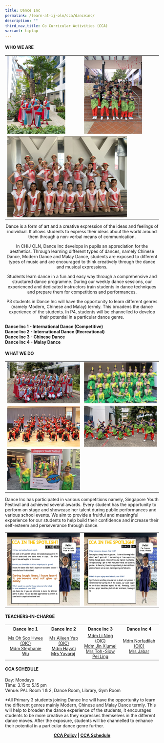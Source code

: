 ```yaml
---
title: Dance Inc
permalink: /learn-at-ij-oln/cca/danceinc/
description: ""
third_nav_title: Co Curricular Activities (CCA)
variant: tiptap
---
```

<h4><strong>WHO WE ARE</strong></h4>
<table>
	<tbody>
		<tr>
		<td><img style="width: 80%;" src="/images/CCA/Danceheader1.jpeg"></td>
		<td><img style="width: 80%;" src="/images/CCA/Danceheader3.jpg"></td>
		</tr>
		<tr>
		<td colspan="2"><img style="width: 80%;" src="/images/CCA/Danceheader2.jpg"></td>
		</tr>
	</tbody>
</table>

<p style="text-align: center;">Dance is a form of art and a creative expression of the ideas and feelings of individual. It allows students to express their ideas about the world around them through a non-verbal means of communication.</p>
<p style="text-align: center;">In CHIJ OLN, Dance Inc develops in pupils an appreciation for the aesthetics. Through learning different types of dances, namely Chinese Dance, Modern Dance and Malay Dance, students are exposed to different types of music and are encouraged to think creatively through the dance and musical expressions. </p>
<p style="text-align: center;">Students learn dance in a fun and easy way through a comprehensive and structured dance programme. During our weekly dance sessions, our experienced and dedicated instructors train students in dance techniques and prepare them for competitions and performances.</p>
	
<p style="text-align: center;">P3 students in Dance Inc will have the opportunity to learn different genres (namely Modern, Chinese and Malay) termly. This broadens the dance experience of the students. In P4, students will be channelled to develop their potential in a particular dance genre.</p>

<p><strong> Dance Inc 1 - International Dance (Competitive)<br></strong><strong>Dance Inc 2 - International Dance (Recreational)<br></strong><strong>Dance Inc 3 - Chinese Dance<br></strong>
	<strong>Dance Inc 4 - Malay Dance</strong></p>
	
<h4><strong>WHAT WE DO</strong></h4>
<table style="border-collapse: collapse; width: 100%;" border="0">
<tbody>
<tr>
<td style="width: 50%;"><img src="/images/CCA/DanceWWD1.jpg"></td>
<td style="width: 50%;"><img src="/images/di3.jpg"></td>
</tr>
<tr>
<td style="width: 50%;"><img src="/images/di4.jpg"></td>
<td style="width: 50%;"><img src="/images/CCA/DanceWWD3.jpg"></td>
</tr>
<tr>
<td style="width: 50%;"><img src="/images/di6.jpg"></td>
<td style="width: 50%;">&nbsp;</td>
</tr>
</tbody>
</table>
<p>Dance Inc has participated in various competitions namely, Singapore Youth Festival and achieved several awards. Every student has the opportunity to perform on stage and showcase her talent during public performances and various school events. We aim to provide a fruitful and meaningful experience for our students to help build their confidence and increase their self-esteem and perseverance through dance.</p>

<table>
<tbody>
<tr>
<td><img src="/images/CCA/DanceSpotlight1.jpg"></td>
<td><img src="/images/CCA/DanceSpotlight2.jpg"></td>
</tr>
</tbody>
</table>
<h4><strong>TEACHERS-IN-CHARGE</strong></h4>
<table>
<tbody>
<tr>
<th style="text-align: center;">Dance Inc 1</th>
<th style="text-align: center;">Dance Inc 2</th>
<th style="text-align: center;">Dance Inc 3</th>
<th style="text-align: center;">Dance Inc 4</th>
</tr>
<tr>
<td style="text-align: center;">
<div><a href="mailto:oh_soo_hwee@moe.edu.sg" target="">Ms Oh Soo Hwee (OIC)</a></div>
<div><a href="mailto:wu_li_chuang_stephanie@moe.edu.sg" target="">Mdm Stephanie Wu</a></div>
</td>
<td style="text-align: center;">
<div><a href="mailto:aileen_yap_hui_ling@moe.edu.sg" target="">Ms Aileen Yap (OIC)</a></div>
<div><a href="mailto:noor_hayati_yusof@moe.edu.sg" target="">Mdm Hayati</a><br><a href="mailto:yuvaraj_thenmozhi@moe.edu.sg" target="">Mrs Yuvaraj</a>&nbsp;</div>
</td>
<td style="text-align: center;">
<div><a href="mailto:li_ning@moe.edu.sg" target="">Mdm Li Ning (OIC)</a></div>
<div><a href="mailto:jin_xiumei@moe.edu.sg" target="">Mdm Jin Xiumei</a></div>
<div><a href="mailto:siow_pei_ling@moe.edu.sg" target="">Mrs Toh-Siow Pei Ling</a></div>
</td>
<td style="text-align: center;">
<div><a href="mailto:norfadilah_sufke@moe.edu.sg" target="">Mdm Norfadilah (OIC)</a></div>
<div><a href="mailto:sangeetha_m_suppiah@moe.edu.sg" target="">Mrs Jabar</a></div>
</td>
</tr>
</tbody>
</table>
<h4><strong>CCA SCHEDULE</strong></h4>
<p>Day: Mondays<br>Time: 3.15 to 5.15 pm<br>Venue: PAL Room 1 &amp; 2, Dance Room, Library, Gym Room</p>
<p>*All Primary 3 students joining Dance Inc will have the opportunity to learn the different genres mainly Modern, Chinese and Malay Dance termly. This will help to broaden the dance experience of the students, it encourages students to be more creative as they expresses themselves in the different dance moves. After the exposure, students will be channelled to enhance their potential in a particular dance genre further.</p>
<p style="text-align: center;"><strong><a href="/learn-at-ij-oln/co-curricular-activities/cca-policy" target="_blank" rel="noopener">CCA Policy</a> | <a href="/learn-at-ij-oln/co-curricular-activities/cca-schedule" target="_blank" rel="noopener">CCA Schedule</a></strong></p>